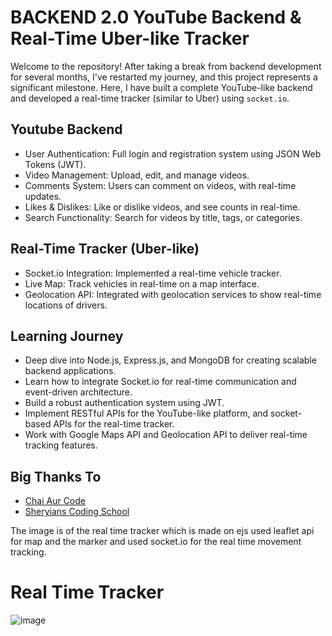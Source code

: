 # BACKEND 2.0 YouTube Backend & Real-Time Uber-like Tracker

Welcome to the repository! After taking a break from backend development for several months, I've restarted my journey, and this project represents a significant milestone. Here, I have built a complete YouTube-like backend and developed a real-time tracker (similar to Uber) using `socket.io`.


## Youtube Backend

- User Authentication: Full login and registration system using JSON Web Tokens (JWT).
- Video Management: Upload, edit, and manage videos.
- Comments System: Users can comment on videos, with real-time updates.
- Likes & Dislikes: Like or dislike videos, and see counts in real-time.
- Search Functionality: Search for videos by title, tags, or categories.


##  Real-Time Tracker (Uber-like)

- Socket.io Integration: Implemented a real-time vehicle tracker.
- Live Map: Track vehicles in real-time on a map interface.
- Geolocation API: Integrated with geolocation services to show real-time locations of drivers.


##  Learning Journey

- Deep dive into Node.js, Express.js, and MongoDB for creating scalable backend applications.
- Learn how to integrate Socket.io for real-time communication and event-driven architecture.
- Build a robust authentication system using JWT.
- Implement RESTful APIs for the YouTube-like platform, and socket-based APIs for the real-time tracker.
- Work with Google Maps API and Geolocation API to deliver real-time tracking features.


## Big Thanks To

 - [Chai Aur Code](https://www.youtube.com/watch?v=EH3vGeqeIAo&list=PLu71SKxNbfoBGh_8p_NS-ZAh6v7HhYqHW)
 - [Sheryians Coding School](https://www.youtube.com/watch?v=T55Kb8rrH1g&list=PLbtI3_MArDOkXRLxdMt1NOMtCS-84ibHH)
   
The image is of the real time tracker which is made on ejs used leaflet api for map and the marker and used socket.io for the real time movement tracking.

# Real Time Tracker
![image](https://github.com/user-attachments/assets/b7b661e9-452e-42d2-83fa-b836035bdf18)

